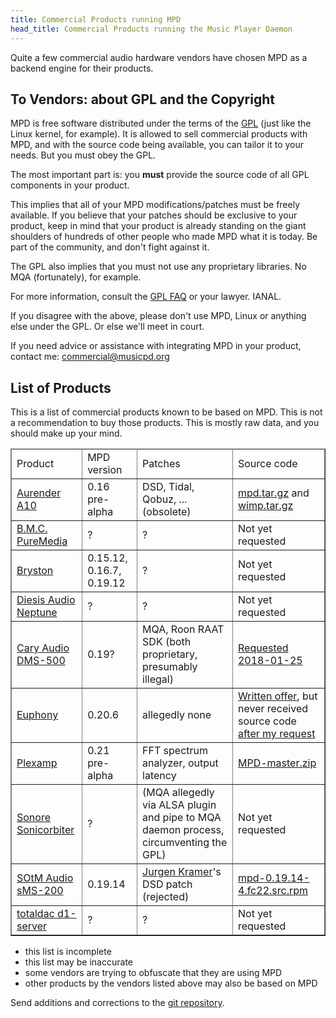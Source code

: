 ```yaml
---
title: Commercial Products running MPD
head_title: Commercial Products running the Music Player Daemon
---
```


Quite a few commercial audio hardware vendors have chosen MPD as a
backend engine for their products.

## To Vendors: about GPL and the Copyright

MPD is free software distributed under the terms of the
[GPL](https://www.gnu.org/licenses/gpl-2.0.html) (just like the Linux
kernel, for example).  It is allowed to sell commercial products with
MPD, and with the source code being available, you can tailor it to
your needs.  But you must obey the GPL.

The most important part is: you **must** provide the source code of
all GPL components in your product.

This implies that all of your MPD modifications/patches must be freely
available.  If you believe that your patches should be exclusive to
your product, keep in mind that your product is already standing on
the giant shoulders of hundreds of other people who made MPD what it
is today.  Be part of the community, and don't fight against it.

The GPL also implies that you must not use any proprietary libraries.
No MQA (fortunately), for example.

For more information, consult the
[GPL FAQ](https://www.gnu.org/licenses/old-licenses/gpl-2.0-faq.html)
or your lawyer.  IANAL.

If you disagree with the above, please don't use MPD, Linux or
anything else under the GPL.  Or else we'll meet in court.

If you need advice or assistance with integrating MPD in your product,
contact me: <commercial@musicpd.org>

## List of Products

This is a list of commercial products known to be based on MPD.  This
is not a recommendation to buy those products.  This is mostly raw
data, and you should make up your mind.

<table border="1">
<thead>
<tr>
<td>Product</td><td>MPD version</td><td>Patches</td><td>Source code</td>
</tr>
</thead>

<tbody>

<tr>
<td>
  <a rel="nofollow" href="http://www.aurender.com/page/a10">Aurender A10</a>
</td>
<td>
  0.16 pre-alpha
</td>
<td>
  DSD, Tidal, Qobuz, ... (obsolete)
</td>
<td>
  <a href="http://files.aurender.com/GPL/mpd.tar.gz">mpd.tar.gz</a>
  and
  <a href="http://mailman.blarg.de/pipermail/mpd-devel/2017-December/000668.html">wimp.tar.gz</a>
</td>
</tr>

<tr>
<td>
  <a rel="nofollow" href="http://bmc-audio.com/index.php/puremedia-125.html">B.M.C. PureMedia</a>
</td>
<td>
  ?
</td>
<td>
  ?
</td>
<td>
  Not yet requested
</td>
</tr>

<tr>
<td>
  <a rel="nofollow" href="http://www.bryston.com/">Bryston</a>
</td>
<td>
  0.15.12, 0.16.7, 0.19.12
</td>
<td>
  ?
</td>
<td>
  Not yet requested
</td>
</tr>

<tr>
<td>
  <a rel="nofollow" href="http://www.diesisaudio.com/en/product/neptune/">Diesis Audio Neptune</a>
</td>
<td>
  ?
</td>
<td>
  ?
</td>
<td>
  Not yet requested
</td>
</tr>

<tr>
<td>
  <a rel="nofollow" href="https://www.caryaudio.com/products/dms-500-network-audio-player/">Cary Audio DMS-500</a>
</td>
<td>
  0.19?
</td>
<td>
  MQA, Roon RAAT SDK (both proprietary, presumably illegal)
</td>
<td>
  <a href="http://mailman.blarg.de/pipermail/mpd-devel/2018-January/000681.html">Requested 2018-01-25</a>
</td>
</tr>

<tr>
<td>
  <a rel="nofollow" href="https://euphony-audio.com/">Euphony</a>
</td>
<td>
  0.20.6
</td>
<td>
  allegedly none
</td>
<td>
  <a href="https://euphony-audio.com/installation/">Written offer</a>,
  but never received source code <a
  href="http://mailman.blarg.de/pipermail/mpd-devel/2017-October/000650.html">after
  my request</a>
</td>
</tr>

<tr>
<td>
  <a rel="nofollow" href="https://plexamp.com/">Plexamp</a>
</td>
<td>
  0.21 pre-alpha
</td>
<td>
  FFT spectrum analyzer, output latency
</td>
<td>
  <a href="https://files.plexapp.com/elan/MPD-master.zip">MPD-master.zip</a>
</td>
</tr>

<tr>
<td>
  <a rel="nofollow" href="http://www.sonore.us/">Sonore Sonicorbiter</a>
</td>
<td>
  ?
</td>
<td>
  (MQA allegedly via ALSA plugin and pipe to MQA daemon process,
  circumventing the GPL)
</td>
<td>
  Not yet requested
</td>
</tr>

<tr>
<td>
  <a rel="nofollow" href="https://www.sotm-audio.com/sotmwp/english/portfolio-item/sms-200/">SOtM Audio sMS-200</a>
</td>
<td>
  0.19.14
</td>
<td>
  <a href="https://github.com/lintweaker">Jurgen Kramer</a>'s DSD
  patch (rejected)
</td>
<td>
  <a href="http://www.sotm-audio.com/eunhasu/repo/releases/22/SRPMS/mpd-0.19.14-4.fc22.src.rpm">mpd-0.19.14-4.fc22.src.rpm</a>
</td>
</tr>

<tr>
<td>
  <a rel="nofollow" href="http://www.totaldac.com/D1-server-eng.htm">totaldac d1-server</a>
</td>
<td>
  ?
</td>
<td>
  ?
</td>
<td>
  Not yet requested
</td>
</tr>

</tbody>
</table>

- this list is incomplete
- this list may be inaccurate
- some vendors are trying to obfuscate that they are using MPD
- other products by the vendors listed above may also be based on MPD

Send additions and corrections to the
[git repository](https://github.com/MusicPlayerDaemon/website).
